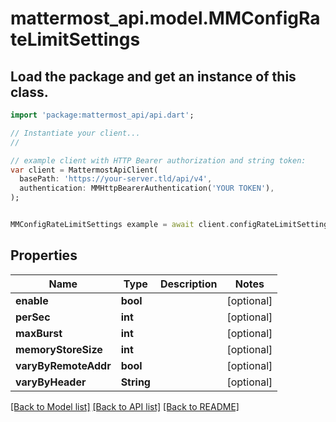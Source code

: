 # mattermost_api.model.MMConfigRateLimitSettings

## Load the package and get an instance of this class.
```dart
import 'package:mattermost_api/api.dart';

// Instantiate your client...
//

// example client with HTTP Bearer authorization and string token:
var client = MattermostApiClient(
  basePath: 'https://your-server.tld/api/v4',
  authentication: MMHttpBearerAuthentication('YOUR TOKEN'),
);


MMConfigRateLimitSettings example = await client.configRateLimitSettings.FUNCTION_THAT_RETURNS_THIS_CLASS();

```

## Properties
Name | Type | Description | Notes
------------ | ------------- | ------------- | -------------
**enable** | **bool** |  | [optional] 
**perSec** | **int** |  | [optional] 
**maxBurst** | **int** |  | [optional] 
**memoryStoreSize** | **int** |  | [optional] 
**varyByRemoteAddr** | **bool** |  | [optional] 
**varyByHeader** | **String** |  | [optional] 

[[Back to Model list]](../GENERATED_README.md#documentation-for-models) [[Back to API list]](../GENERATED_README.md#documentation-for-api-endpoints) [[Back to README]](../GENERATED_README.md)


